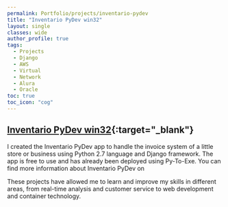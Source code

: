```yaml
---
permalink: Portfolio/projects/inventario-pydev
title: "Inventario PyDev win32"
layout: single
classes: wide
author_profile: true
tags:
  - Projects
  - Django
  - AWS
  - Virtual
  - Network
  - Alura
  - Oracle
toc: true
toc_icon: "cog"
---
```


## [Inventario PyDev win32](https://github.com/bash20cu/inventario_py_dev_0.5){:target="_blank"}

I created the Inventario PyDev app to handle the invoice system of a little store or business using Python 2.7 language and Django framework. The app is free to use and has already been deployed using Py-To-Exe. You can find more information about Inventario PyDev on 

These projects have allowed me to learn and improve my skills in different areas, from real-time analysis and customer service to web development and container technology. 
